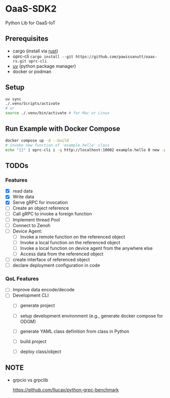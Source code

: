 # OaaS-SDK2

Python Lib for OaaS-IoT

## Prerequisites
- cargo (install via [rust](https://rustup.rs/))
- oprc-cli `cargo install --git https://github.com/pawissanutt/oaas-rs.git oprc-cli`
- [uv](https://github.com/astral-sh/uv) (python package manager)
- docker or podman

## Setup

```bash
uv sync
./.venv/Scripts/activate
# or
source ./.venv/bin/activate # for Mac or Linux 
```

## Run Example with Docker Compose

```bash
docker compose up -d --build
# invoke new function of 'example.hello' class
echo "{}" | oprc-cli i -g http://localhost:10002 example.hello 0 new -p -
```

## TODOs



### Features

- [x] read data  
- [x] Write data  
- [x] Serve gRPC for invocation  
- [ ] Create an object reference  
- [ ] Call gRPC to invoke a foreign function 
- [ ] Implement thread Pool  
- [ ] Connect to Zenoh  
- [ ] Device Agent:  
    - [ ] Invoke a remote function on the referenced object  
    - [ ] Invoke a local function on the referenced object  
    - [ ] Invoke a local function on device agent from the anywhere else  
    - [ ] Access data from the referenced object  

- [ ] create interface of referenced object 
- [ ] declare deployment configuration in code

### QoL Features
- [ ] Improve data encode/decode
- [ ] Development CLI
    - [ ] generate project
    - [ ] setup development environment (e.g., generate docker compose for ODGM)
    - [ ] generate YAML class definition from class in Python 
    - [ ] build project
    - [ ] deploy class/object


## NOTE

- grpcio vs grpclib

    https://github.com/llucax/python-grpc-benchmark

